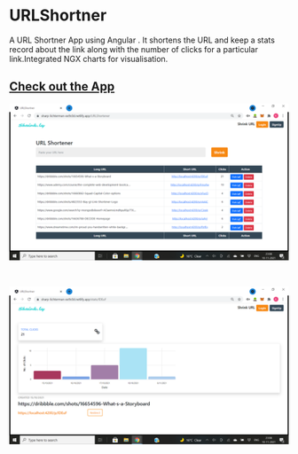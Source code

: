 # URLShortner
 A URL Shortner App using Angular . It shortens the URL and keep a stats record about the link along with the number of clicks for a particular link.Integrated NGX charts for visualisation. 
## <a href="https://sharp-lichterman-ee9c0d.netlify.app">Check out the App</a>
<p style="text-align:center;"><img src="ss1.png"></p>
<br>
<p style="text-align:center;"><img src="ss2.png"></p>
